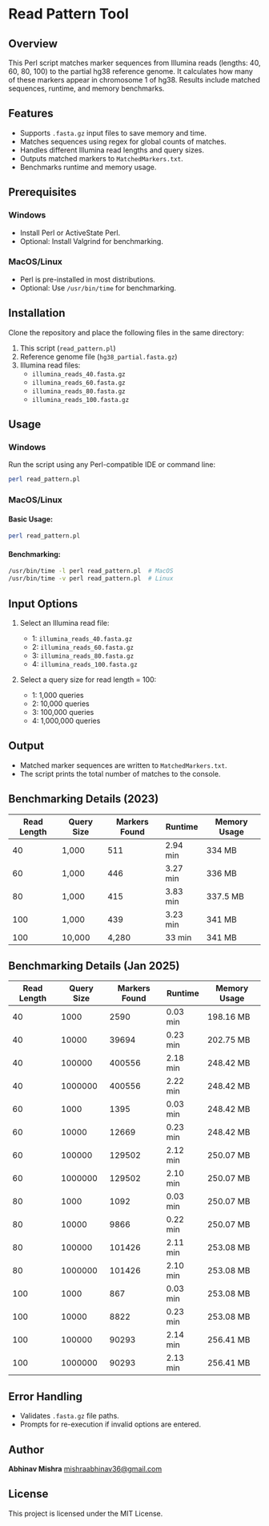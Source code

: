 # Read Pattern Tool

## Overview
This Perl script matches marker sequences from Illumina reads (lengths: 40, 60, 80, 100) to the partial hg38 reference genome. It calculates how many of these markers appear in chromosome 1 of hg38. Results include matched sequences, runtime, and memory benchmarks.

## Features
- Supports `.fasta.gz` input files to save memory and time.
- Matches sequences using regex for global counts of matches.
- Handles different Illumina read lengths and query sizes.
- Outputs matched markers to `MatchedMarkers.txt`.
- Benchmarks runtime and memory usage.

## Prerequisites
### Windows
- Install Perl or ActiveState Perl.
- Optional: Install Valgrind for benchmarking.

### MacOS/Linux
- Perl is pre-installed in most distributions.
- Optional: Use `/usr/bin/time` for benchmarking.

## Installation
Clone the repository and place the following files in the same directory:
1. This script (`read_pattern.pl`)
2. Reference genome file (`hg38_partial.fasta.gz`)
3. Illumina read files:
   - `illumina_reads_40.fasta.gz`
   - `illumina_reads_60.fasta.gz`
   - `illumina_reads_80.fasta.gz`
   - `illumina_reads_100.fasta.gz`

## Usage
### Windows
Run the script using any Perl-compatible IDE or command line:
```bash
perl read_pattern.pl
```

### MacOS/Linux
#### Basic Usage:
```bash
perl read_pattern.pl
```
#### Benchmarking:
```bash
/usr/bin/time -l perl read_pattern.pl  # MacOS
/usr/bin/time -v perl read_pattern.pl  # Linux
```

## Input Options
1. Select an Illumina read file:
   - 1: `illumina_reads_40.fasta.gz`
   - 2: `illumina_reads_60.fasta.gz`
   - 3: `illumina_reads_80.fasta.gz`
   - 4: `illumina_reads_100.fasta.gz`

2. Select a query size for read length = 100:
   - 1: 1,000 queries
   - 2: 10,000 queries
   - 3: 100,000 queries
   - 4: 1,000,000 queries

## Output
- Matched marker sequences are written to `MatchedMarkers.txt`.
- The script prints the total number of matches to the console.

## Benchmarking Details (2023) 

| Read Length | Query Size | Markers Found | Runtime  | Memory Usage |
|-------------|------------|---------------|----------|--------------|
| 40          | 1,000      | 511           | 2.94 min | 334 MB       |
| 60          | 1,000      | 446           | 3.27 min | 336 MB       |
| 80          | 1,000      | 415           | 3.83 min | 337.5 MB     |
| 100         | 1,000      | 439           | 3.23 min | 341 MB       |
| 100         | 10,000     | 4,280         | 33 min   | 341 MB       | 

## Benchmarking Details (Jan 2025) 

| Read Length | Query Size | Markers Found | Runtime  | Memory Usage |
|-------------|------------|---------------|----------|--------------|
| 40 | 1000 | 2590 | 0.03 min | 198.16 MB |
| 40 | 10000 | 39694 | 0.23 min | 202.75 MB |
| 40 | 100000 | 400556 | 2.18 min | 248.42 MB |
| 40 | 1000000 | 400556 | 2.22 min | 248.42 MB |
| 60 | 1000 | 1395 | 0.03 min | 248.42 MB |
| 60 | 10000 | 12669 | 0.23 min | 248.42 MB |
| 60 | 100000 | 129502 | 2.12 min | 250.07 MB |
| 60 | 1000000 | 129502 | 2.10 min | 250.07 MB |
| 80 | 1000 | 1092 | 0.03 min | 250.07 MB |
| 80 | 10000 | 9866 | 0.22 min | 250.07 MB |
| 80 | 100000 | 101426 | 2.11 min | 253.08 MB |
| 80 | 1000000 | 101426 | 2.10 min | 253.08 MB |
| 100 | 1000 | 867 | 0.03 min | 253.08 MB |
| 100 | 10000 | 8822 | 0.23 min | 253.08 MB |
| 100 | 100000 | 90293 | 2.14 min | 256.41 MB |
| 100 | 1000000 | 90293 | 2.13 min | 256.41 MB |

## Error Handling
- Validates `.fasta.gz` file paths.
- Prompts for re-execution if invalid options are entered.

## Author 

**Abhinav Mishra** 
mishraabhinav36@gmail.com

## License
This project is licensed under the MIT License.

